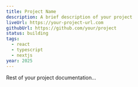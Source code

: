 ```yaml
---
title: Project Name
description: A brief description of your project
liveUrl: https://your-project-url.com
githubUrl: https://github.com/your/project
status: building
tags:
  - react
  - typescript
  - nextjs
year: 2025
---
```

Rest of your project documentation...